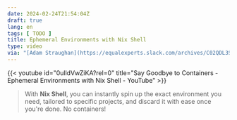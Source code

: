 ```yaml
---
date: 2024-02-24T21:54:04Z
draft: true
lang: en
tags: [ TODO ]
title: Ephemeral Environments with Nix Shell
type: video
via: "[Adam Straughan](https://equalexperts.slack.com/archives/C02QDL3SZ/p1708776347571679)"
---
```


{{< youtube id="0ulldVwZiKA?rel=0" title="Say Goodbye to Containers - Ephemeral Environments with Nix Shell - YouTube" >}}

> With **Nix Shell**, you can instantly spin up the exact environment you need, tailored to specific projects, and discard it with ease once you're done. No containers!
